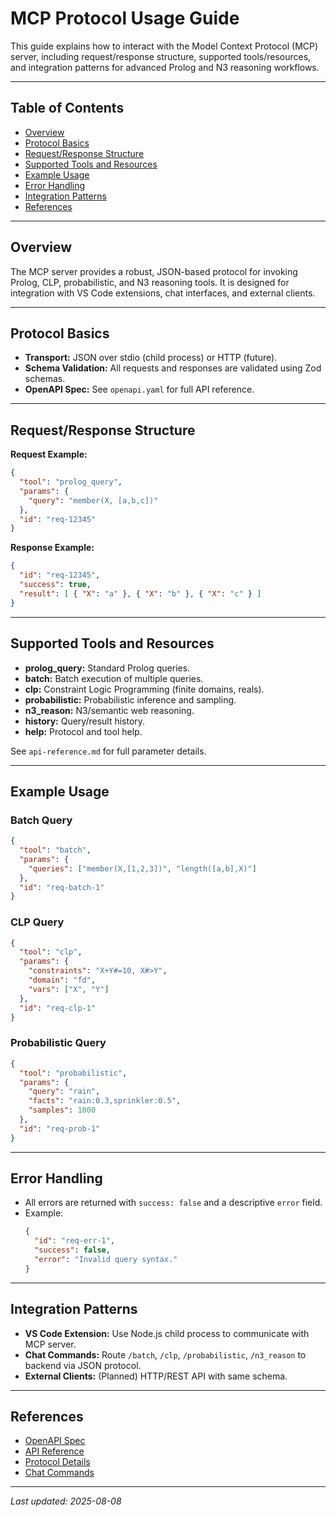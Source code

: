 # MCP Protocol Usage Guide

This guide explains how to interact with the Model Context Protocol (MCP) server, including request/response structure, supported tools/resources, and integration patterns for advanced Prolog and N3 reasoning workflows.

---

## Table of Contents
- [Overview](#overview)
- [Protocol Basics](#protocol-basics)
- [Request/Response Structure](#requestresponse-structure)
- [Supported Tools and Resources](#supported-tools-and-resources)
- [Example Usage](#example-usage)
- [Error Handling](#error-handling)
- [Integration Patterns](#integration-patterns)
- [References](#references)

---

## Overview

The MCP server provides a robust, JSON-based protocol for invoking Prolog, CLP, probabilistic, and N3 reasoning tools. It is designed for integration with VS Code extensions, chat interfaces, and external clients.

---

## Protocol Basics

- **Transport:** JSON over stdio (child process) or HTTP (future).
- **Schema Validation:** All requests and responses are validated using Zod schemas.
- **OpenAPI Spec:** See `openapi.yaml` for full API reference.

---

## Request/Response Structure

**Request Example:**
```json
{
  "tool": "prolog_query",
  "params": {
    "query": "member(X, [a,b,c])"
  },
  "id": "req-12345"
}
```

**Response Example:**
```json
{
  "id": "req-12345",
  "success": true,
  "result": [ { "X": "a" }, { "X": "b" }, { "X": "c" } ]
}
```

---

## Supported Tools and Resources

- **prolog_query:** Standard Prolog queries.
- **batch:** Batch execution of multiple queries.
- **clp:** Constraint Logic Programming (finite domains, reals).
- **probabilistic:** Probabilistic inference and sampling.
- **n3_reason:** N3/semantic web reasoning.
- **history:** Query/result history.
- **help:** Protocol and tool help.

See `api-reference.md` for full parameter details.

---

## Example Usage

### Batch Query
```json
{
  "tool": "batch",
  "params": {
    "queries": ["member(X,[1,2,3])", "length([a,b],X)"]
  },
  "id": "req-batch-1"
}
```

### CLP Query
```json
{
  "tool": "clp",
  "params": {
    "constraints": "X+Y#=10, X#>Y",
    "domain": "fd",
    "vars": ["X", "Y"]
  },
  "id": "req-clp-1"
}
```

### Probabilistic Query
```json
{
  "tool": "probabilistic",
  "params": {
    "query": "rain",
    "facts": "rain:0.3,sprinkler:0.5",
    "samples": 1000
  },
  "id": "req-prob-1"
}
```

---

## Error Handling

- All errors are returned with `success: false` and a descriptive `error` field.
- Example:
  ```json
  {
    "id": "req-err-1",
    "success": false,
    "error": "Invalid query syntax."
  }
  ```

---

## Integration Patterns

- **VS Code Extension:** Use Node.js child process to communicate with MCP server.
- **Chat Commands:** Route `/batch`, `/clp`, `/probabilistic`, `/n3_reason` to backend via JSON protocol.
- **External Clients:** (Planned) HTTP/REST API with same schema.

---

## References
- [OpenAPI Spec](./openapi.yaml)
- [API Reference](./api-reference.md)
- [Protocol Details](./protocol.md)
- [Chat Commands](./chat-commands.md)

---
_Last updated: 2025-08-08_
